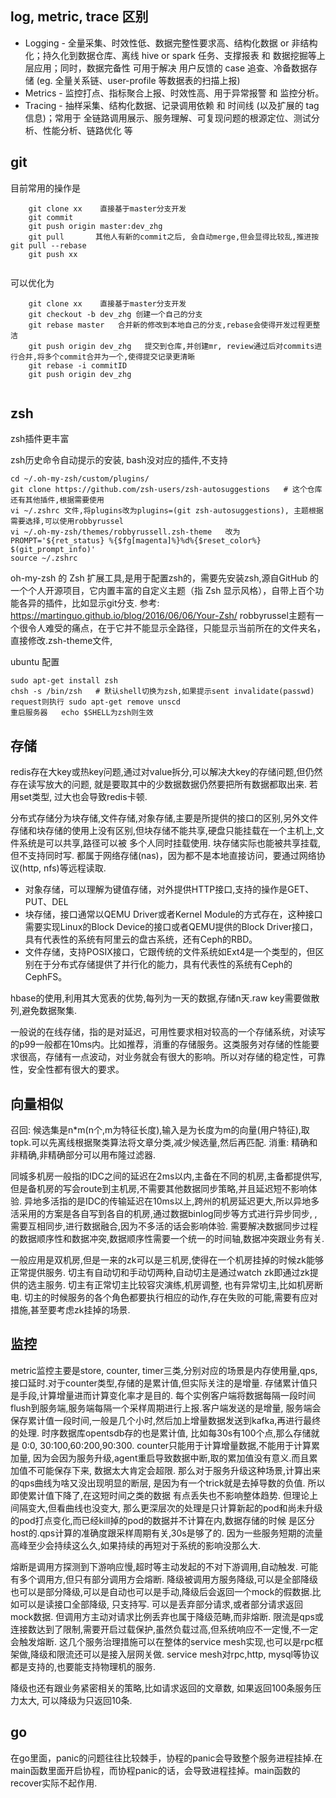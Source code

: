 ## log, metric, trace 区别    
- Logging - 全量采集、时效性低、数据完整性要求高、结构化数据 or 非结构化；持久化到数据仓库、离线 hive or spark 任务、支撑报表 和 数据挖掘等上层应用；同时，数据完备性 可用于解决 用户反馈的 case 追查、冷备数据存储 (eg. 全量关系链、user-profile 等数据表的扫描上报)
- Metrics - 监控打点、指标聚合上报、时效性高、用于异常报警 和 监控分析。
- Tracing - 抽样采集、结构化数据、记录调用依赖 和 时间线 (以及扩展的 tag 信息)；常用于 全链路调用展示、服务理解、可复现问题的根源定位、测试分析、性能分析、链路优化 等


## git
目前常用的操作是
```
    git clone xx    直接基于master分支开发
    git commit 
    git push origin master:dev_zhg
    git pull       其他人有新的commit之后, 会自动merge,但会显得比较乱,推进按git pull --rebase
    git push xx
    
```

可以优化为
```
    git clone xx    直接基于master分支开发
    git checkout -b dev_zhg 创建一个自己的分支
    git rebase master   合并新的修改到本地自己的分支,rebase会使得开发过程更整洁
    git push origin dev_zhg   提交到仓库,并创建mr, review通过后对commits进行合并,将多个commit合并为一个,使得提交记录更清晰
    git rebase -i commitID
    git push origin dev_zhg
    
```

## zsh
zsh插件更丰富

zsh历史命令自动提示的安装, bash没对应的插件,不支持
```
cd ~/.oh-my-zsh/custom/plugins/
git clone https://github.com/zsh-users/zsh-autosuggestions   # 这个仓库还有其他插件,根据需要使用
vi ~/.zshrc 文件,将plugins改为plugins=(git zsh-autosuggestions), 主题根据需要选择,可以使用robbyrussel
vi ~/.oh-my-zsh/themes/robbyrussell.zsh-theme   改为  PROMPT='${ret_status} %{$fg[magenta]%}%d%{$reset_color%} $(git_prompt_info)'
source ~/.zshrc
```

oh-my-zsh 的 Zsh 扩展工具,是用于配置zsh的，需要先安装zsh,源自GitHub 的一个个人开源项目，它内置丰富的自定义主题（指 Zsh 显示风格），自带上百个功能各异的插件，比如显示git分支.
参考: https://martinguo.github.io/blog/2016/06/06/Your-Zsh/
robbyrussel主题有一个很令人难受的痛点，在于它并不能显示全路径，只能显示当前所在的文件夹名，直接修改.zsh-theme文件, 



ubuntu 配置
```
sudo apt-get install zsh 
chsh -s /bin/zsh   # 默认shell切换为zsh,如果提示sent invalidate(passwd) request则执行 sudo apt-get remove unscd
重启服务器   echo $SHELL为zsh则生效

```


## 存储
redis存在大key或热key问题,通过对value拆分,可以解决大key的存储问题,但仍然存在读写放大的问题, 就是要取其中的少数据数据仍然要把所有数据都取出来.
若用set类型, 过大也会导致redis卡顿.

分布式存储分为块存储,文件存储,对象存储,主要是所提供的接口的区别,另外文件存储和块存储的使用上没有区别,但块存储不能共享,硬盘只能挂载在一个主机上,文件系统是可以共享,路径可以被
多个人同时挂载使用. 块存储实际也能被共享挂载,但不支持同时写.  都属于网络存储(nas)，因为都不是本地直接访问，要通过网络协议(http, nfs)等远程读取.
- 对象存储，可以理解为键值存储，对外提供HTTP接口,支持的操作是GET、PUT、DEL
- 块存储，接口通常以QEMU Driver或者Kernel Module的方式存在，这种接口需要实现Linux的Block Device的接口或者QEMU提供的Block Driver接口，具有代表性的系统有阿里云的盘古系统，还有Ceph的RBD。
- 文件存储，支持POSIX接口，它跟传统的文件系统如Ext4是一个类型的，但区别在于分布式存储提供了并行化的能力，具有代表性的系统有Ceph的CephFS。


hbase的使用,利用其大宽表的优势,每列为一天的数据,存储n天.raw key需要做散列,避免数据聚集.


一般说的在线存储，指的是对延迟，可用性要求相对较高的一个存储系统，对读写的p99一般都在10ms内。比如推荐，消重的存储服务。这类服务对存储的性能要求很高，存储有一点波动，对业务就会有很大的影响。所以对存储的稳定性，可靠性，安全性都有很大的要求。 

## 向量相似
召回: 候选集是n*m(n个,m为特征长度),输入是为长度为m的向量(用户特征),取topk.可以先离线根据聚类算法将文章分类,减少候选量,然后再匹配.
消重: 精确和非精确,非精确部分可以用布隆过滤器.

同城多机房一般指的IDC之间的延迟在2ms以内,主备在不同的机房,主备都提供写,但是备机房的写会route到主机房,不需要其他数据同步策略,并且延迟短不影响体验.
异地多活指的是IDC的传输延迟在10ms以上,跨州的机房延迟更大,所以异地多活采用的方案是各自写到各自的机房,通过数据binlog同步等方式进行异步同步,
,需要互相同步,进行数据融合,因为不多活的话会影响体验. 需要解决数据同步过程的数据顺序性和数据冲突,数据顺序性需要一个统一的时间轴,数据冲突跟业务有关.

一般应用是双机房,但是一来的zk可以是三机房,使得在一个机房挂掉的时候zk能够正常提供服务. 切主有自动切和手动切两种,自动切主是通过watch zk即通过zk提供的选主服务.
切主有正常切主比较容灾演练,机房调整, 也有异常切主,比如机房断电.  切主的时候服务的各个角色都要执行相应的动作,存在失败的可能,需要有应对措施,甚至要考虑zk挂掉的场景.

## 监控
metric监控主要是store, counter, timer三类,分别对应的场景是内存使用量,qps,接口延时.对于counter类型,存储的是累计值,但实际关注的是增量.
存储累计值只是手段,计算增量进而计算变化率才是目的. 每个实例客户端将数据每隔一段时间flush到服务端,服务端每隔一个采样周期进行上报.客户端发送的是增量,
服务端会保存累计值一段时间,一般是几个小时,然后加上增量数据发送到kafka,再进行最终的处理. 时序数据库opentsdb存的也是累计值, 比如每30s有100个点,那么存储就是
0:0, 30:100,60:200,90:300. counter只能用于计算增量数据,不能用于计算累加量, 因为会因为服务升级,agent重启导致数据中断,取的累加值没有意义.而且累加值不可能保存下来,
数据太大肯定会超限.   那么对于服务升级这种场景,计算出来的qps曲线为啥又没出现明显的断层, 是因为有一个trick就是去掉导数的负值. 所以即使累计值下降了,在这短时间之类的数据
有点丢失也不影响整体趋势. 但理论上间隔变大,但看曲线也没变大, 那么更深层次的处理是只计算新起的pod和尚未升级的pod打点变化,而已经kill掉的pod的数据并不计算在内,数据存储的时候
是区分host的.qps计算的准确度跟采样周期有关,30s是够了的. 因为一些服务短期的流量高峰至少会持续这么久,如果持续的再短对于系统的影响没那么大. 


熔断是调用方探测到下游响应慢,超时等主动发起的不对下游调用,自动触发. 可能有多个调用方,但只有部分调用方会熔断.
降级被调用方服务降级,可以是全部降级也可以是部分降级,可以是自动也可以是手动,降级后会返回一个mock的假数据.比如可以是读接口全部降级, 只支持写.
可以是丢弃部分请求,或者部分请求返回mock数据.   但调用方主动对请求比例丢弃也属于降级范畴,而非熔断.
限流是qps或连接数达到了限制,需要开启过载保护,虽然负载过高,但系统响应不一定慢,不一定会触发熔断.
这几个服务治理措施可以在整体的service mesh实现,也可以是rpc框架做,降级和限流还可以是接入层网关做.
service mesh对rpc,http, mysql等协议都是支持的,也要能支持物理机的服务.

降级也还有跟业务紧密相关的策略,比如请求返回的文章数, 如果返回100条服务压力太大, 可以降级为只返回10条.

## go
在go里面，panic的问题往往比较棘手，协程的panic会导致整个服务进程挂掉.在main函数里面开启协程，而协程panic的话，会导致进程挂掉。main函数的recover实际不起作用.
